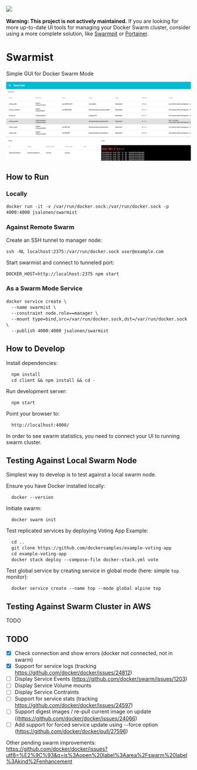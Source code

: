 [![](https://images.microbadger.com/badges/image/jsalonen/swarmist.svg)](https://microbadger.com/images/jsalonen/swarmist "Get your own image badge on microbadger.com")

**Warning: This project is not actively maintained.** If you are looking for more up-to-date UI tools for managing your Docker Swarm cluster, consider using a more complete solution, like <a href="https://swarmpit.io" target="_blank">Swarmpit</a> or <a href="https://www.portainer.io/" target="_blank">Portainer</a>.

# Swarmist

Simple GUI for Docker Swarm Mode

![Screenshot](https://raw.githubusercontent.com/jsalonen/swarmist/master/screenshot.png)

## How to Run

### Locally

	docker run -it -v /var/run/docker.sock:/var/run/docker.sock -p 4000:4000 jsalonen/swarmist

### Against Remote Swarm

Create an SSH tunnel to manager node:

	ssh -NL localhost:2375:/var/run/docker.sock user@example.com

Start swarmist and connect to tunneled port:

	DOCKER_HOST=http://localhost:2375 npm start

### As a Swarm Mode Service

	docker service create \
      --name swarmist \
      --constraint node.role==manager \
      --mount type=bind,src=/var/run/docker.sock,dst=/var/run/docker.sock \
      --publish 4000:4000 jsalonen/swarmist

## How to Develop

Install dependencies:

      npm install
      cd client && npm install && cd -

Run development server:

      npm start

Point your browser to:

      http://localhost:4000/

In order to see swarm statistics, you need to connect your UI to running swarm cluster.

## Testing Against Local Swarm Node

Simplest way to develop is to test against a local swarm node.

Ensure you have Docker installed locally:

      docker --version

Initiate swarm:

      docker swarm init

Test replicated services by deploying Voting App Example:

      cd ..
      git clone https://github.com/dockersamples/example-voting-app
      cd example-voting-app
      docker stack deploy --compose-file docker-stack.yml vote

Test global service by creating service in global mode (here: simple `top` monitor):

      docker service create --name top --mode global alpine top

## Testing Against Swarm Cluster in AWS

TODO

## TODO

- [X] Check connection and show errors (docker not connected, not in swarm)
- [X] Support for service logs (tracking https://github.com/docker/docker/issues/24812)
- [ ] Display Service Events (https://github.com/docker/swarm/issues/1203)
- [ ] Display Service Volume mounts
- [ ] Display Service Contraints
- [ ] Support for service stats (tracking https://github.com/docker/docker/issues/24597)
- [ ] Support digest images / re-pull current image on update ((https://github.com/docker/docker/issues/24066)
- [ ] Add support for forced service update using --force option (https://github.com/docker/docker/pull/27596)

Other pending swarm improvements: https://github.com/docker/docker/issues?utf8=%E2%9C%93&q=is%3Aopen%20label%3Aarea%2Fswarm%20label%3Akind%2Fenhancement
